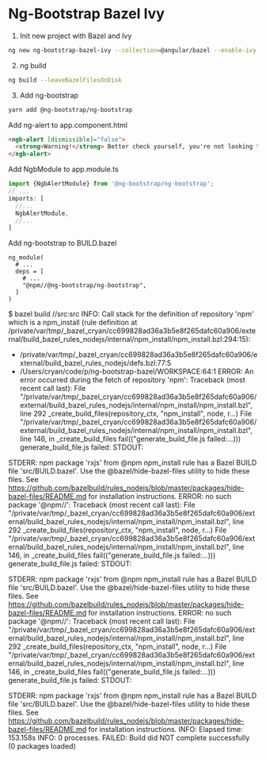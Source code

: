 # Ng-Bootstrap Bazel Ivy

1. Init new project with Bazel and Ivy
```bash
ng new ng-bootstrap-bazel-ivy --collection=@angular/bazel --enable-ivy
```

2. ng build
```bash
ng build --leaveBazelFilesOnDisk
```

3. Add ng-bootstrap
```bash
yarn add @ng-bootstrap/ng-bootstrap
```

Add ng-alert to app.component.html
```html
<ngb-alert [dismissible]="false">
  <strong>Warning!</strong> Better check yourself, you're not looking too good.
</ngb-alert>
```

Add NgbModule to app.module.ts
```typescript
import {NgbAlertModule} from '@ng-bootstrap/ng-bootstrap';
// ...
imports: [
  //...
  NgbAlertModule,
  //...
]
```

Add ng-bootstrap to BUILD.bazel
```bazel
ng_module(
  # ...
  deps = [
    # ...
    "@npm//@ng-bootstrap/ng-bootstrap",
  ]
)
```

$ bazel build //src:src
INFO: Call stack for the definition of repository 'npm' which is a npm_install (rule definition at /private/var/tmp/_bazel_cryan/cc699828ad36a3b5e8f265dafc60a906/external/build_bazel_rules_nodejs/internal/npm_install/npm_install.bzl:294:15):
 - /private/var/tmp/_bazel_cryan/cc699828ad36a3b5e8f265dafc60a906/external/build_bazel_rules_nodejs/defs.bzl:77:5
 - /Users/cryan/code/p/ng-bootstrap-bazel/WORKSPACE:64:1
ERROR: An error occurred during the fetch of repository 'npm':
   Traceback (most recent call last):
	File "/private/var/tmp/_bazel_cryan/cc699828ad36a3b5e8f265dafc60a906/external/build_bazel_rules_nodejs/internal/npm_install/npm_install.bzl", line 292
		_create_build_files(repository_ctx, "npm_install", node, r...)
	File "/private/var/tmp/_bazel_cryan/cc699828ad36a3b5e8f265dafc60a906/external/build_bazel_rules_nodejs/internal/npm_install/npm_install.bzl", line 146, in _create_build_files
		fail(("generate_build_file.js failed:...)))
generate_build_file.js failed:
STDOUT:

STDERR:
npm package 'rxjs' from @npm npm_install rule
has a Bazel BUILD file 'src/BUILD.bazel'. Use the @bazel/hide-bazel-files utility to hide these files.
See https://github.com/bazelbuild/rules_nodejs/blob/master/packages/hide-bazel-files/README.md
for installation instructions.
ERROR: no such package '@npm//': Traceback (most recent call last):
	File "/private/var/tmp/_bazel_cryan/cc699828ad36a3b5e8f265dafc60a906/external/build_bazel_rules_nodejs/internal/npm_install/npm_install.bzl", line 292
		_create_build_files(repository_ctx, "npm_install", node, r...)
	File "/private/var/tmp/_bazel_cryan/cc699828ad36a3b5e8f265dafc60a906/external/build_bazel_rules_nodejs/internal/npm_install/npm_install.bzl", line 146, in _create_build_files
		fail(("generate_build_file.js failed:...)))
generate_build_file.js failed:
STDOUT:

STDERR:
npm package 'rxjs' from @npm npm_install rule
has a Bazel BUILD file 'src/BUILD.bazel'. Use the @bazel/hide-bazel-files utility to hide these files.
See https://github.com/bazelbuild/rules_nodejs/blob/master/packages/hide-bazel-files/README.md
for installation instructions.
ERROR: no such package '@npm//': Traceback (most recent call last):
	File "/private/var/tmp/_bazel_cryan/cc699828ad36a3b5e8f265dafc60a906/external/build_bazel_rules_nodejs/internal/npm_install/npm_install.bzl", line 292
		_create_build_files(repository_ctx, "npm_install", node, r...)
	File "/private/var/tmp/_bazel_cryan/cc699828ad36a3b5e8f265dafc60a906/external/build_bazel_rules_nodejs/internal/npm_install/npm_install.bzl", line 146, in _create_build_files
		fail(("generate_build_file.js failed:...)))
generate_build_file.js failed:
STDOUT:

STDERR:
npm package 'rxjs' from @npm npm_install rule
has a Bazel BUILD file 'src/BUILD.bazel'. Use the @bazel/hide-bazel-files utility to hide these files.
See https://github.com/bazelbuild/rules_nodejs/blob/master/packages/hide-bazel-files/README.md
for installation instructions.
INFO: Elapsed time: 153.158s
INFO: 0 processes.
FAILED: Build did NOT complete successfully (0 packages loaded)
